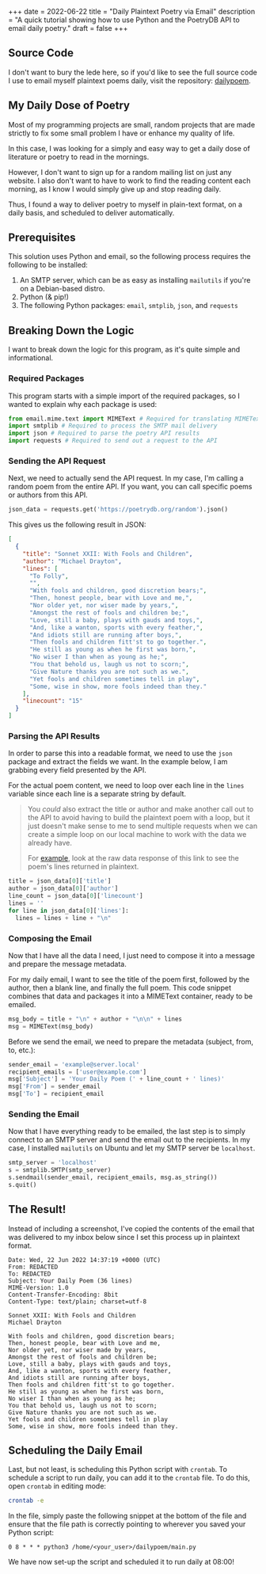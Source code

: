 +++
date = 2022-06-22
title = "Daily Plaintext Poetry via Email"
description = "A quick tutorial showing how to use Python and the PoetryDB API to email daily poetry."
draft = false
+++

## Source Code

I don't want to bury the lede here, so if you'd like to see the full source 
code I use to email myself plaintext poems daily, visit the repository: 
[dailypoem](https://git.cleberg.net/cgit.cgi/dailypoem.git/).

## My Daily Dose of Poetry

Most of my programming projects are small, random projects that are made 
strictly to fix some small problem I have or enhance my quality of life.

In this case, I was looking for a simply and easy way to get a daily dose of 
literature or poetry to read in the mornings.

However, I don't want to sign up for a random mailing list on just any website. 
I also don't want to have to work to find the reading content each morning, as I 
know I would simply give up and stop reading daily.

Thus, I found a way to deliver poetry to myself in plain-text format, on a daily 
basis, and scheduled to deliver automatically.

## Prerequisites

This solution uses Python and email, so the following process requires the 
following to be installed:

1. An SMTP server, which can be as easy as installing `mailutils` if you're on 
a Debian-based distro.
2. Python (& pip!)
3. The following Python packages: `email`, `smtplib`, `json`, and `requests`

## Breaking Down the Logic

I want to break down the logic for this program, as it's quite simple and 
informational.

### Required Packages

This program starts with a simple import of the required packages, so I wanted 
to explain why each package is used:

```python
from email.mime.text import MIMEText # Required for translating MIMEText
import smtplib # Required to process the SMTP mail delivery
import json # Required to parse the poetry API results
import requests # Required to send out a request to the API
```

### Sending the API Request

Next, we need to actually send the API request. In my case, I'm calling a random 
poem from the entire API. If you want, you can call specific poems or authors 
from this API.

```python
json_data = requests.get('https://poetrydb.org/random').json()
```

This gives us the following result in JSON:

```json
[
  {
    "title": "Sonnet XXII: With Fools and Children",
    "author": "Michael Drayton",
    "lines": [
      "To Folly",
      "",
      "With fools and children, good discretion bears;",
      "Then, honest people, bear with Love and me,",
      "Nor older yet, nor wiser made by years,",
      "Amongst the rest of fools and children be;",
      "Love, still a baby, plays with gauds and toys,",
      "And, like a wanton, sports with every feather,",
      "And idiots still are running after boys,",
      "Then fools and children fitt'st to go together.",
      "He still as young as when he first was born,",
      "No wiser I than when as young as he;",
      "You that behold us, laugh us not to scorn;",
      "Give Nature thanks you are not such as we.",
      "Yet fools and children sometimes tell in play",
      "Some, wise in show, more fools indeed than they."
    ],
    "linecount": "15"
  }
]
```

### Parsing the API Results

In order to parse this into a readable format, we need to use the `json` package 
and extract the fields we want. In the example below, I am grabbing every field 
presented by the API.

For the actual poem content, we need to loop over each line in the `lines` 
variable since each line is a separate string by default.

> You *could* also extract the title or author and make another call out to the 
> API to avoid having to build the plaintext poem with a loop, but it just 
> doesn't make sense to me to send multiple requests when we can create a simple 
> loop on our local machine to work with the data we already have.
>
> For 
> [example](https://poetrydb.org/title/Sonnet%20XXII:%20With%20Fools%20and%20Children/lines.text), 
> look at the raw data response of this link to see the poem's lines returned 
> in plaintext.

```python
title = json_data[0]['title']
author = json_data[0]['author']
line_count = json_data[0]['linecount']
lines = ''
for line in json_data[0]['lines']:
  lines = lines + line + "\n"
```

### Composing the Email

Now that I have all the data I need, I just need to compose it into a message 
and prepare the message metadata.

For my daily email, I want to see the title of the poem first, followed by the 
author, then a blank line, and finally the full poem. This code snippet combines 
that data and packages it into a MIMEText container, ready to be emailed.

```python
msg_body = title + "\n" + author + "\n\n" + lines
msg = MIMEText(msg_body)
```

Before we send the email, we need to prepare the metadata (subject, from, to, 
etc.):

```python
sender_email = 'example@server.local'
recipient_emails = ['user@example.com']
msg['Subject'] = 'Your Daily Poem (' + line_count + ' lines)'
msg['From'] = sender_email
msg['To'] = recipient_email
```

### Sending the Email

Now that I have everything ready to be emailed, the last step is to simply 
connect to an SMTP server and send the email out to the recipients. In my case, 
I installed `mailutils` on Ubuntu and let my SMTP server be `localhost`.

```python
smtp_server = 'localhost'
s = smtplib.SMTP(smtp_server)
s.sendmail(sender_email, recipient_emails, msg.as_string())
s.quit()
```

## The Result!

Instead of including a screenshot, I've copied the contents of the email that 
was delivered to my inbox below since I set this process up in plaintext format.

```text
Date: Wed, 22 Jun 2022 14:37:19 +0000 (UTC)
From: REDACTED
To: REDACTED
Subject: Your Daily Poem (36 lines)
MIME-Version: 1.0
Content-Transfer-Encoding: 8bit
Content-Type: text/plain; charset=utf-8

Sonnet XXII: With Fools and Children
Michael Drayton

With fools and children, good discretion bears;
Then, honest people, bear with Love and me,
Nor older yet, nor wiser made by years,
Amongst the rest of fools and children be;
Love, still a baby, plays with gauds and toys,
And, like a wanton, sports with every feather,
And idiots still are running after boys,
Then fools and children fitt'st to go together.
He still as young as when he first was born,
No wiser I than when as young as he;
You that behold us, laugh us not to scorn;
Give Nature thanks you are not such as we.
Yet fools and children sometimes tell in play
Some, wise in show, more fools indeed than they.
```

## Scheduling the Daily Email

Last, but not least, is scheduling this Python script with `crontab`. To 
schedule a script to run daily, you can add it to the `crontab` file. To do 
this, open `crontab` in editing mode:

```bash
crontab -e
```

In the file, simply paste the following snippet at the bottom of the file and 
ensure that the file path is correctly pointing to wherever you saved your 
Python script:

```config
0 8 * * * python3 /home/<your_user>/dailypoem/main.py
```

We have now set-up the script and scheduled it to run daily at 08:00!
